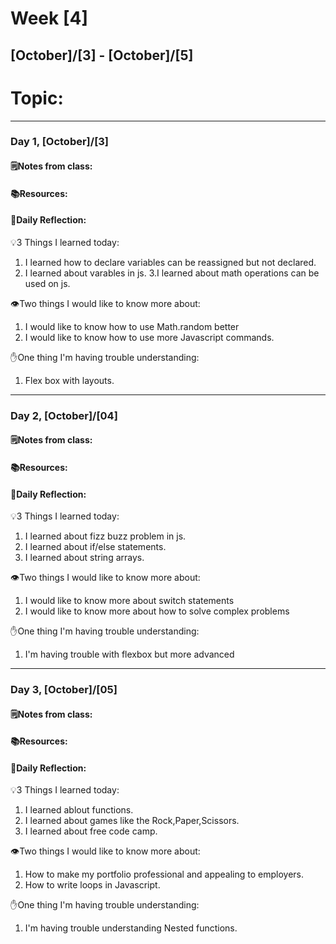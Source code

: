 # Week [4]
## [October]/[3] - [October]/[5]

# Topic:

___

### Day 1, [October]/[3]

#### 🗒️Notes from class:

#### 📚Resources:


#### 💭Daily Reflection:

💡3 Things I learned today:
1. I learned how to declare variables can be reassigned but not declared.
2. I learned about varables in js.
3.I learned about math operations can be used on js. 

👁️Two things I would like to know more about:
1. I would like to know how to use Math.random better
2. I would like to know how to use more Javascript commands.

✋One thing I'm having trouble understanding:
1. Flex box with layouts.


___

### Day 2, [October]/[04] 

#### 🗒️Notes from class:

#### 📚Resources:


#### 💭Daily Reflection:

💡3 Things I learned today:
1. I learned about fizz buzz problem in js.
2. I learned about if/else statements.
3. I learned about string arrays.

👁️Two things I would like to know more about:
1. I would like to know more about switch statements
2. I would like to know more about how to solve complex problems

✋One thing I'm having trouble understanding:
1. I'm having trouble with flexbox but more advanced

___

### Day 3, [October]/[05]
#### 🗒️Notes from class:

#### 📚Resources:


#### 💭Daily Reflection:

💡3 Things I learned today:
1. I learned ablout functions.
2. I learned about games like the Rock,Paper,Scissors.
3. I learned about free code camp.

👁️Two things I would like to know more about:
1. How to make my portfolio professional and appealing to employers.
2. How to write loops in Javascript.

✋One thing I'm having trouble understanding:
1. I'm having trouble understanding Nested functions.
 

